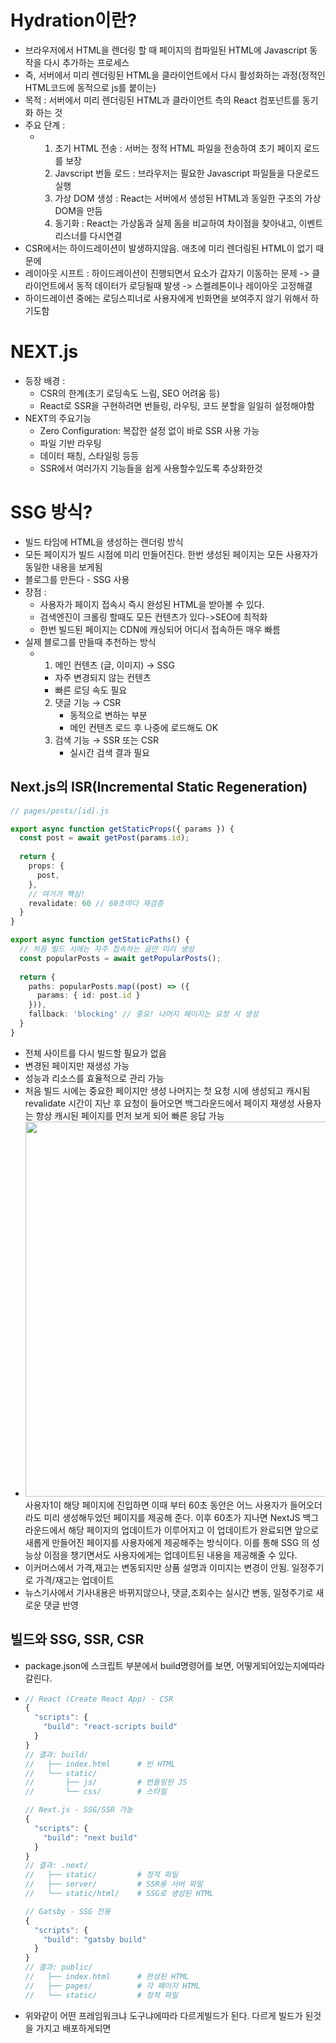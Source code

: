 # Hydration이란?
- 브라우저에서 HTML을 렌더링 할 때 페이지의 컴파일된 HTML에 Javascript 동작을 다시 추가하는 프로세스
- 즉, 서버에서 미리 렌더링된 HTML을 클라이언트에서 다시 활성화하는 과정(정적인 HTML코드에 동적으로 js를 붙이는)
- 목적 : 서버에서 미리 렌더링된 HTML과 클라이언트 측의 React 컴포넌트를 동기화 하는 것
- 주요 단계 :
  - 1. 초기 HTML 전송 : 서버는 정적 HTML 파일을 전송하여 초기 페이지 로드를 보장
    2. Javscript 번들 로드 : 브라우저는 필요한 Javascript 파일들을 다운로드 실행
    3. 가상 DOM 생성 : React는 서버에서 생성된 HTML과 동일한 구조의 가상 DOM을 만듬
    4. 동기화 : React는 가상돔과 실제 돔을 비교하여 차이점을 찾아내고, 이벤트 리스너를 다시연결 
- CSR에서는 하이드레이션이 발생하지않음. 애초에 미리 렌더링된 HTML이 없기 때문에
- 레이아웃 시프트 : 하이드레이션이 진행되면서 요소가 갑자기 이동하는 문제 -> 클라이언트에서 동적 데이터가 로딩될때 발생 -> 스켈레톤이나 레이아웃 고정해결
- 하이드레이션 중에는 로딩스피너로 사용자에게 빈화면을 보여주지 않기 위해서 하기도함

# NEXT.js
- 등장 배경 :
  - CSR의 한계(초기 로딩속도 느림, SEO 어려움 등)
  - React로 SSR을 구현하려면 번들링, 라우팅, 코드 분할을 일일히 설정해야함
- NEXT의 주요기능
  - Zero Configuration: 복잡한 설정 없이 바로 SSR 사용 가능
  - 파일 기반 라우팅
  - 데이터 패칭, 스타일링 등등
  - SSR에서 여러가지 기능들을 쉽게 사용할수있도록 추상화한것
 
# SSG 방식?
- 빌드 타임에 HTML을 생성하는 랜더링 방식
- 모든 페이지가 빌드 시점에 미리 만들어진다. 한번 생성된 페이지는 모든 사용자가 동일한 내용을 보게됨
- 블로그를 만든다 - SSG 사용
- 장점 :
  - 사용자가 페이지 접속시 즉시 완성된 HTML을 받아볼 수 있다.
  - 검색엔진이 크롤링 할때도 모든 컨텐츠가 있다->SEO에 최적화
  - 한번 빌드된 페이지는 CDN에 캐싱되어 어디서 접속하든 매우 빠름
- 실제 블로그를 만들때 추천하는 방식
  - 1. 메인 컨텐츠 (글, 이미지) → SSG
     - 자주 변경되지 않는 컨텐츠
     - 빠른 로딩 속도 필요
    2. 댓글 기능 → CSR
       - 동적으로 변하는 부분
       - 메인 컨텐츠 로드 후 나중에 로드해도 OK
    3. 검색 기능 → SSR 또는 CSR
       - 실시간 검색 결과 필요

## Next.js의  ISR(Incremental Static Regeneration)
```typescript
// pages/posts/[id].js

export async function getStaticProps({ params }) {
  const post = await getPost(params.id);
  
  return {
    props: {
      post,
    },
    // 여기가 핵심!
    revalidate: 60 // 60초마다 재검증
  }
}

export async function getStaticPaths() {
  // 처음 빌드 시에는 자주 접속하는 글만 미리 생성
  const popularPosts = await getPopularPosts();
  
  return {
    paths: popularPosts.map((post) => ({
      params: { id: post.id }
    })),
    fallback: 'blocking' // 중요! 나머지 페이지는 요청 시 생성
  }
}
```
- 전체 사이트를 다시 빌드할 필요가 없음
- 변경된 페이지만 재생성 가능
- 성능과 리소스를 효율적으로 관리 가능
- 처음 빌드 시에는 중요한 페이지만 생성
  나머지는 첫 요청 시에 생성되고 캐시됨
  revalidate 시간이 지난 후 요청이 들어오면 백그라운드에서 페이지 재생성
  사용자는 항상 캐시된 페이지를 먼저 보게 되어 빠른 응답 가능
- <img src="https://github.com/user-attachments/assets/9d53e204-82b3-4b41-916a-ff17d782135d" width="600px" />
  사용자1이 해당 페이지에 진입하면 이때 부터 60초 동안은 어느 사용자가 들어오더라도 미리 생성해두었던 페이지를 제공해 준다. 이후 60초가 지나면 NextJS 백그라운드에서 해당 페이지의 업데이트가 이루어지고 이 업데이트가 완료되면 앞으로 새롭게 만들어진 페이지를 사용자에게 제공해주는 방식이다. 이를 통해 SSG 의 성능상 이점을 챙기면서도 사용자에게는 업데이트된 내용을 제공해줄 수 있다. 
- 이커머스에서 가격,재고는 변동되지만 상품 설명과 이미지는 변경이 안됨. 일정주기로 가격/재고는 업데이트
- 뉴스기사에서 기사내용은 바뀌지않으나, 댓글,조회수는 실시간 변동, 일정주기로 새로운 댓글 반영


## 빌드와 SSG, SSR, CSR
- package.json에 스크립트 부분에서 build명령어를 보면, 어떻게되어있는지에따라 갈린다.
- ```typescript
  // React (Create React App) - CSR
  {
    "scripts": {
      "build": "react-scripts build"
    }
  }
  // 결과: build/
  //   ├── index.html      # 빈 HTML
  //   └── static/
  //       ├── js/         # 번들링된 JS
  //       └── css/        # 스타일
  
  // Next.js - SSG/SSR 가능
  {
    "scripts": {
      "build": "next build"
    }
  }
  // 결과: .next/
  //   ├── static/         # 정적 파일
  //   ├── server/         # SSR용 서버 파일
  //   └── static/html/    # SSG로 생성된 HTML
  
  // Gatsby - SSG 전용
  {
    "scripts": {
      "build": "gatsby build"
    }
  }
  // 결과: public/
  //   ├── index.html      # 완성된 HTML
  //   ├── pages/          # 각 페이지 HTML
  //   └── static/         # 정적 파일
  ```
- 위와같이 어떤 프레임워크냐 도구냐에따라 다르게빌드가 된다. 다르게 빌드가 된것을 가지고 배포하게되면


